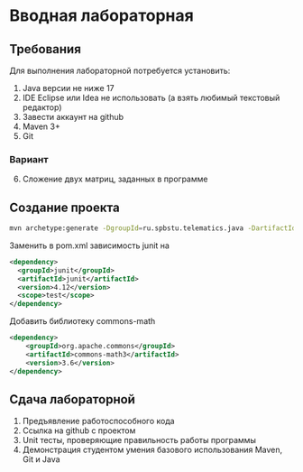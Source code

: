 # Вводная лабораторная
## Требования

Для выполнения лабораторной потребуется установить:
1. Java версии не ниже 17
2. IDE Eclipse или Idea не использовать (а взять любимый текстовый редактор)
3. Завести аккаунт на github
4. Maven 3+
5. Git

### Вариант
6. Сложение двух матриц, заданных в программе
## Создание проекта

```bash
mvn archetype:generate -DgroupId=ru.spbstu.telematics.java -DartifactId=${ProjectName} -DarchetypeArtifactId=maven-archetype-quickstart -DinteractiveMode=false
```

Заменить в pom.xml зависимость junit на
```xml
<dependency>
  <groupId>junit</groupId>
  <artifactId>junit</artifactId>
  <version>4.12</version>
  <scope>test</scope>
</dependency>
```

Добавить библиотеку commons-math
```xml
<dependency>
    <groupId>org.apache.commons</groupId>
    <artifactId>commons-math3</artifactId>
    <version>3.6</version> 
</dependency>
```

## Сдача лабораторной

1. Предъявление работоспособного кода
2. Ссылка на github с проектом 
3. Unit тесты, проверяющие правильность работы программы
4. Демонстрация студентом умения базового использования Maven, Git и Java
